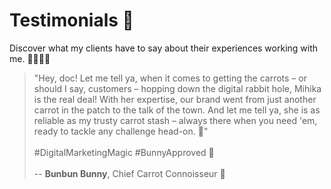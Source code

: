 # Testimonials 🙌

Discover what my clients have to say about their experiences working with me. 💁🏻‍♀️✨

> "Hey, doc! Let me tell ya, when it comes to getting the carrots – or should I say, customers – hopping down the digital rabbit hole, Mihika is the real deal! With her expertise, our brand went from just another carrot in the patch to the talk of the town. And let me tell ya, she is as reliable as my trusty carrot stash – always there when you need 'em, ready to tackle any challenge head-on. 💪"  
><br>
> #DigitalMarketingMagic #BunnyApproved 🐰  
><br>
> -- **Bunbun Bunny**, Chief Carrot Connoisseur 🥕

